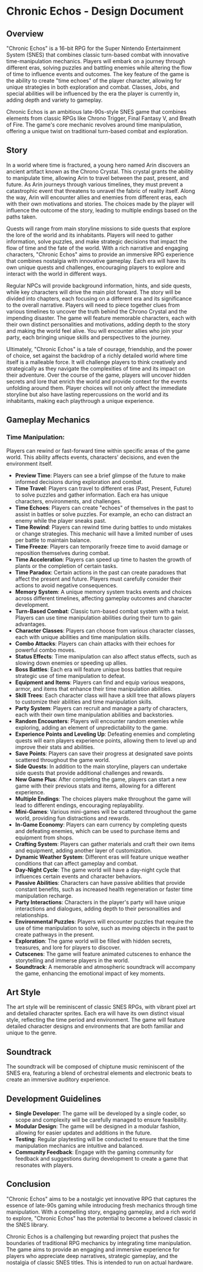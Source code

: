 # Chronic Echos - Design Document
## Overview
"Chronic Echos" is a 16-bit RPG for the Super Nintendo Entertainment System (SNES) that combines classic turn-based combat with innovative time-manipulation mechanics. Players will embark on a journey through different eras, solving puzzles and battling enemies while altering the flow of time to influence events and outcomes. The key feature of the game is the ability to create "time echoes" of the player character, allowing for unique strategies in both exploration and combat. Classes, Jobs, and special abilities will be influenced by the era the player is currently in, adding depth and variety to gameplay.

Chronic Echos is an ambitious late-90s-style SNES game that combines elements from classic RPGs like Chrono Trigger, Final Fantasy V, and Breath of Fire. The game's core mechanic revolves around time manipulation, offering a unique twist on traditional turn-based combat and exploration.

## Story
In a world where time is fractured, a young hero named Arin discovers an ancient artifact known as the Chrono Crystal. This crystal grants the ability to manipulate time, allowing Arin to travel between the past, present, and future. As Arin journeys through various timelines, they must prevent a catastrophic event that threatens to unravel the fabric of reality itself. Along the way, Arin will encounter allies and enemies from different eras, each with their own motivations and stories. The choices made by the player will influence the outcome of the story, leading to multiple endings based on the paths taken.

Quests will range from main storyline missions to side quests that explore the lore of the world and its inhabitants. Players will need to gather information, solve puzzles, and make strategic decisions that impact the flow of time and the fate of the world. With a rich narrative and engaging characters, "Chronic Echos" aims to provide an immersive RPG experience that combines nostalgia with innovative gameplay. Each era will have its own unique quests and challenges, encouraging players to explore and interact with the world in different ways.

Regular NPCs will provide background information, hints, and side quests, while key characters will drive the main plot forward. The story will be divided into chapters, each focusing on a different era and its significance to the overall narrative. Players will need to piece together clues from various timelines to uncover the truth behind the Chrono Crystal and the impending disaster. The game will feature memorable characters, each with their own distinct personalities and motivations, adding depth to the story and making the world feel alive. You will encounter allies who join your party, each bringing unique skills and perspectives to the journey.

Ultimately, "Chronic Echos" is a tale of courage, friendship, and the power of choice, set against the backdrop of a richly detailed world where time itself is a malleable force. It will challenge players to think creatively and strategically as they navigate the complexities of time and its impact on their adventure. Over the course of the game, players will uncover hidden secrets and lore that enrich the world and provide context for the events unfolding around them. Player choices will not only affect the immediate storyline but also have lasting repercussions on the world and its inhabitants, making each playthrough a unique experience.

## Gameplay Mechanics
### Time Manipulation: 
Players can rewind or fast-forward time within specific areas of the game world. This ability affects events, characters' decisions, and even the environment itself.
- **Preview Time**: Players can see a brief glimpse of the future to make informed decisions during exploration and combat.
- **Time Travel**: Players can travel to different eras (Past, Present, Future) to solve puzzles and gather information. Each era has unique characters, environments, and challenges.
- **Time Echoes**: Players can create "echoes" of themselves in the past to assist in battles or solve puzzles. For example, an echo can distract an enemy while the player sneaks past.
- **Time Rewind**: Players can rewind time during battles to undo mistakes or change strategies. This mechanic will have a limited number of uses per battle to maintain balance.
- **Time Freeze**: Players can temporarily freeze time to avoid damage or reposition themselves during combat.
- **Time Acceleration**: Players can speed up time to hasten the growth of plants or the completion of certain tasks.
- **Time Paradox**: Certain actions in the past can create paradoxes that affect the present and future. Players must carefully consider their actions to avoid negative consequences.
- **Memory System**: A unique memory system tracks events and choices across different timelines, affecting gameplay outcomes and character development.
- **Turn-Based Combat**: Classic turn-based combat system with a twist. Players can use time manipulation abilities during their turn to gain advantages.
- **Character Classes**: Players can choose from various character classes, each with unique abilities and time manipulation skills.
- **Combo Attacks**: Players can chain attacks with their echoes for powerful combo moves.
- **Status Effects**: Time manipulation can also affect status effects, such as slowing down enemies or speeding up allies.
- **Boss Battles**: Each era will feature unique boss battles that require strategic use of time manipulation to defeat.
- **Equipment and Items**: Players can find and equip various weapons, armor, and items that enhance their time manipulation abilities.
- **Skill Trees**: Each character class will have a skill tree that allows players to customize their abilities and time manipulation skills.
- **Party System**: Players can recruit and manage a party of characters, each with their own time manipulation abilities and backstories.
- **Random Encounters**: Players will encounter random enemies while exploring, adding an element of unpredictability to the game.
- **Experience Points and Leveling Up**: Defeating enemies and completing quests will earn players experience points, allowing them to level up and improve their stats and abilities.
- **Save Points**: Players can save their progress at designated save points scattered throughout the game world.
- **Side Quests**: In addition to the main storyline, players can undertake side quests that provide additional challenges and rewards.
- **New Game Plus**: After completing the game, players can start a new game with their previous stats and items, allowing for a different experience.
- **Multiple Endings**: The choices players make throughout the game will lead to different endings, encouraging replayability.
- **Mini-Games**: Various mini-games will be scattered throughout the game world, providing fun distractions and rewards.
- **In-Game Economy**: Players can earn currency by completing quests and defeating enemies, which can be used to purchase items and equipment from shops.
- **Crafting System**: Players can gather materials and craft their own items and equipment, adding another layer of customization.
- **Dynamic Weather System**: Different eras will feature unique weather conditions that can affect gameplay and combat.
- **Day-Night Cycle**: The game world will have a day-night cycle that influences certain events and character behaviors.
- **Passive Abilities**: Characters can have passive abilities that provide constant benefits, such as increased health regeneration or faster time manipulation recharge.
- **Party Interactions**: Characters in the player's party will have unique interactions and dialogues, adding depth to their personalities and relationships.
- **Environmental Puzzles**: Players will encounter puzzles that require the use of time manipulation to solve, such as moving objects in the past to create pathways in the present.
- **Exploration**: The game world will be filled with hidden secrets, treasures, and lore for players to discover.
- **Cutscenes**: The game will feature animated cutscenes to enhance the storytelling and immerse players in the world.
- **Soundtrack**: A memorable and atmospheric soundtrack will accompany the game, enhancing the emotional impact of key moments.

## Art Style
The art style will be reminiscent of classic SNES RPGs, with vibrant pixel art and detailed character sprites. Each era will have its own distinct visual style, reflecting the time period and environment. The game will feature detailed character designs and environments that are both familiar and unique to the genre.

## Soundtrack
The soundtrack will be composed of chiptune music reminiscent of the SNES era, featuring a blend of orchestral elements and electronic beats to create an immersive auditory experience.

## Development Guidelines
- **Single Developer**: The game will be developed by a single coder, so scope and complexity will be carefully managed to ensure feasibility.
- **Modular Design**: The game will be designed in a modular fashion, allowing for easier updates and additions in the future.
- **Testing**: Regular playtesting will be conducted to ensure that the time manipulation mechanics are intuitive and balanced.
- **Community Feedback**: Engage with the gaming community for feedback and suggestions during development to create a game that resonates with players.

## Conclusion
"Chronic Echos" aims to be a nostalgic yet innovative RPG that captures the essence of late-90s gaming while introducing fresh mechanics through time manipulation. With a compelling story, engaging gameplay, and a rich world to explore, "Chronic Echos" has the potential to become a beloved classic in the SNES library. 

Chronic Echos is a challenging but rewarding project that pushes the boundaries of traditional RPG mechanics by integrating time manipulation. The game aims to provide an engaging and immersive experience for players who appreciate deep narratives, strategic gameplay, and the nostalgia of classic SNES titles. This is intended to run on actual hardware.